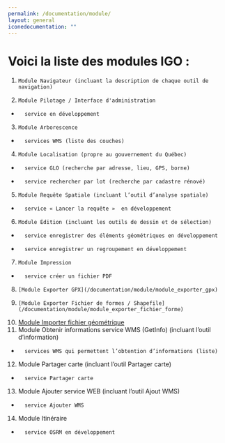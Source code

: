 ```yaml
---
permalink: /documentation/module/
layout: general
iconedocumentation: ""
---
```


# Voici la liste des modules IGO : 
1.     Module Navigateur (incluant la description de chaque outil de navigation)
2.     Module Pilotage / Interface d'administration
  *       service en développement
3.     Module Arborescence
  *       services WMS (liste des couches)
4.     Module Localisation (propre au gouvernement du Québec)
  *       service GLO (recherche par adresse, lieu, GPS, borne)
  *       service rechercher par lot (recherche par cadastre rénové)
5.     Module Requête Spatiale (incluant l’outil d’analyse spatiale)
  *       service « Lancer la requête »  en développement
6.     Module Édition (incluant les outils de dessin et de sélection)
  *       service enregistrer des éléments géométriques en développement
  *       service enregistrer un regroupement en développement
7.     Module Impression
  *       service créer un fichier PDF
8.     [Module Exporter GPX](/documentation/module/module_exporter_gpx)  
9.     [Module Exporter Fichier de formes / Shapefile](/documentation/module/module_exporter_fichier_forme)
10.    [Module Importer fichier géométrique](/documentation/module/module_importer_fichier_geometrique)
11.    Module Obtenir informations service WMS (GetInfo) (incluant l’outil d’information)
  *       services WMS qui permettent l’obtention d’informations (liste)
12.    Module Partager carte (incluant l’outil Partager carte)
  *       service Partager carte
13.    Module Ajouter service WEB (incluant l’outil Ajout WMS)
  *       service Ajouter WMS
14.    Module Itinéraire
  *       service OSRM en développement
